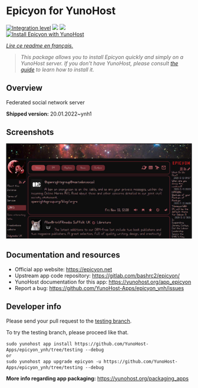 <!--
N.B.: This README was automatically generated by https://github.com/YunoHost/apps/tree/master/tools/README-generator
It shall NOT be edited by hand.
-->

# Epicyon for YunoHost

[![Integration level](https://dash.yunohost.org/integration/epicyon.svg)](https://dash.yunohost.org/appci/app/epicyon) ![](https://ci-apps.yunohost.org/ci/badges/epicyon.status.svg) ![](https://ci-apps.yunohost.org/ci/badges/epicyon.maintain.svg)  
[![Install Epicyon with YunoHost](https://install-app.yunohost.org/install-with-yunohost.svg)](https://install-app.yunohost.org/?app=epicyon)

*[Lire ce readme en français.](./README_fr.md)*

> *This package allows you to install Epicyon quickly and simply on a YunoHost server.
If you don't have YunoHost, please consult [the guide](https://yunohost.org/#/install) to learn how to install it.*

## Overview

Federated social network server

**Shipped version:** 20.01.2022~ynh1



## Screenshots

![](./doc/screenshots/screenshot_starlight.jpg)

## Documentation and resources

* Official app website: https://epicyon.net
* Upstream app code repository: https://gitlab.com/bashrc2/epicyon/
* YunoHost documentation for this app: https://yunohost.org/app_epicyon
* Report a bug: https://github.com/YunoHost-Apps/epicyon_ynh/issues

## Developer info

Please send your pull request to the [testing branch](https://github.com/YunoHost-Apps/epicyon_ynh/tree/testing).

To try the testing branch, please proceed like that.
```
sudo yunohost app install https://github.com/YunoHost-Apps/epicyon_ynh/tree/testing --debug
or
sudo yunohost app upgrade epicyon -u https://github.com/YunoHost-Apps/epicyon_ynh/tree/testing --debug
```

**More info regarding app packaging:** https://yunohost.org/packaging_apps